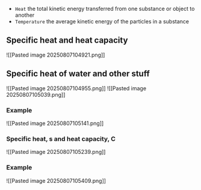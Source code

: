 * `Heat` the total kinetic energy transferred from one substance or object to another
* `Temperature` the average kinetic energy of the particles in a substance

## Specific heat and heat capacity
![[Pasted image 20250807104921.png]]
## Specific heat of water and other stuff
![[Pasted image 20250807104955.png]]
![[Pasted image 20250807105039.png]]

### Example
![[Pasted image 20250807105141.png]]

### Specific heat, s and heat capacity, C
![[Pasted image 20250807105239.png]]

### Example
![[Pasted image 20250807105409.png]]
